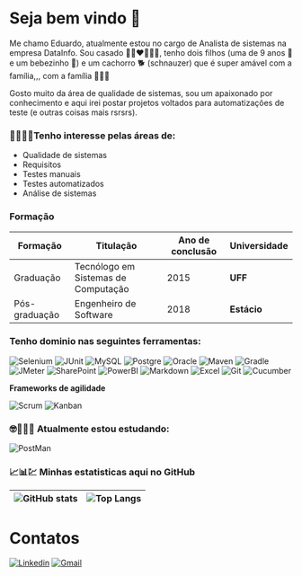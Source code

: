 # Seja bem vindo 👋 

Me chamo Eduardo, atualmente estou no cargo de Analista de sistemas na empresa DataInfo. 
Sou casado 👩🏾‍❤️‍💋‍👨🏻, tenho dois filhos (uma de 9 anos 👩 e um bebezinho 👶) e um cachorro 🐕 (schnauzer) que é super 
amável com a família,,, com a família 🤣🤣🤣


Gosto muito da área de qualidade de sistemas, sou um apaixonado por conhecimento e aqui irei postar projetos voltados para automatizações de teste (e outras coisas mais rsrsrs). 

### 🧑‍💻🐛📄Tenho interesse pelas áreas de: 
- Qualidade de sistemas
- Requisitos
- Testes manuais
- Testes automatizados
- Análise de sistemas

### Formação

| Formação  | Titulação  | Ano de conclusão   |Universidade|
|---|---|---|---|
|Graduação    | Tecnólogo em Sistemas de Computação  |2015|**UFF**|
| Pós-graduação  |  Engenheiro de Software | 2018  |**Estácio**|

### Tenho dominio nas seguintes ferramentas: 

![Selenium](https://img.shields.io/badge/Selenium-43B02A?style=for-the-badge&logo=Selenium&logoColor=white)
![JUnit](https://img.shields.io/badge/Junit5-25A162?style=for-the-badge&logo=junit5&logoColor=white)
![MySQL](https://img.shields.io/badge/MySQL-00000F?style=for-the-badge&logo=mysql&logoColor=white)
![Postgre](https://img.shields.io/badge/PostgreSQL-316192?style=for-the-badge&logo=postgresql&logoColor=white)
![Oracle](https://img.shields.io/badge/Oracle-F80000?style=for-the-badge&logo=oracle&logoColor=black)
![Maven](https://img.shields.io/badge/apache_maven-C71A36?style=for-the-badge&logo=apachemaven&logoColor=white)
![Gradle](https://img.shields.io/badge/gradle-02303A?style=for-the-badge&logo=gradle&logoColor=white)
![JMeter](https://img.shields.io/badge/JMeter-D22128?style=for-the-badge&logo=Apachejmeter&logoColor=white)
![SharePoint](https://img.shields.io/badge/Microsoft_SharePoint-0078D4?style=for-the-badge&logo=microsoft-sharepoint&logoColor=white)
![PowerBI](https://img.shields.io/badge/PowerBI-F2C811?style=for-the-badge&logo=Power%20BI&logoColor=white)
![Markdown](https://img.shields.io/badge/Markdown-000000?style=for-the-badge&logo=markdown&logoColor=white)
![Excel](https://img.shields.io/badge/Microsoft_Excel-217346?style=for-the-badge&logo=microsoft-excel&logoColor=white)
![Git](https://img.shields.io/badge/Git-F05032?style=for-the-badge&logo=git&logoColor=white)
![Cucumber](https://img.shields.io/badge/Cucumber-008000?style=for-the-badge&logo=cucumber&logoColor=white)

**Frameworks de agilidade** 

![Scrum](https://img.shields.io/badge/Scrum-4169E1?style=for-the-badge&logo=scrum&logoColor=white)
![Kanban](https://img.shields.io/badge/Kanban-FDFD96?style=for-the-badge&logoColor=white)
### 🤓🤯🧑‍🎓 Atualmente estou estudando: 

![PostMan](https://img.shields.io/badge/Postman-FF6C37?style=for-the-badge&logo=Postman&logoColor=white)

### 📈📊💹 Minhas estatisticas aqui no GitHub

|![GitHub stats](https://github-readme-stats.vercel.app/api?username=eduardocamilo1985&show_icons=true&theme=dark)| ![Top Langs](https://github-readme-stats.vercel.app/api/top-langs/?username=eduardocamilo1985&langs_count=10&show_icons=true&theme=dark)  | 
|---|---|





# Contatos

[![Linkedin](https://img.shields.io/badge/LinkedIn-0077B5?style=for-the-badge&logo=linkedin&logoColor=white)](https://www.linkedin.com/in/eduardo-camilo-6809a418/)
[![Gmail](https://img.shields.io/badge/Gmail-D14836?style=for-the-badge&logo=gmail&logoColor=white)](mailto:eduardocamilo1985@gmail.com])
